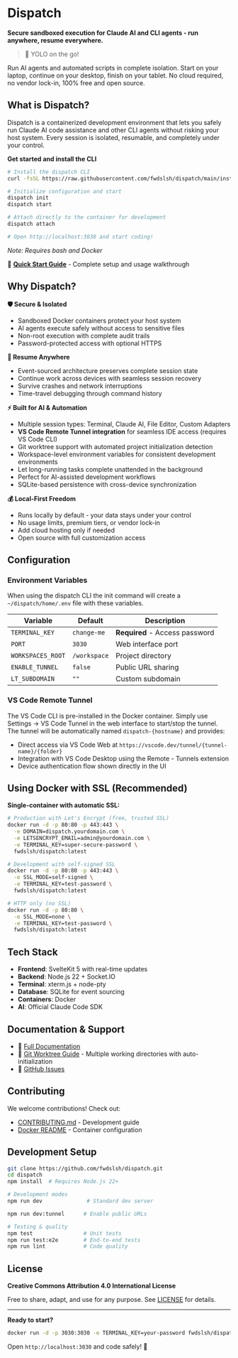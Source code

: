 # Dispatch

**Secure sandboxed execution for Claude AI and CLI agents - run anywhere, resume everywhere.**

> 🚀 YOLO on the go!

Run AI agents and automated scripts in complete isolation. Start on your laptop, continue on your desktop, finish on your tablet. No cloud required, no vendor lock-in, 100% free and open source.

## What is Dispatch?

Dispatch is a containerized development environment that lets you safely run Claude AI code assistance and other CLI agents without risking your host system. Every session is isolated, resumable, and completely under your control.

**Get started and install the CLI**

```bash
# Install the dispatch CLI
curl -fsSL https://raw.githubusercontent.com/fwdslsh/dispatch/main/install.sh | bash

# Initialize configuration and start
dispatch init
dispatch start

# Attach directly to the container for development
dispatch attach

# Open http://localhost:3030 and start coding!
```

_Note: Requires bash and Docker_

📖 **[Quick Start Guide](docs/quickstart.md)** - Complete setup and usage walkthrough

## Why Dispatch?

**🛡️ Secure & Isolated**

- Sandboxed Docker containers protect your host system
- AI agents execute safely without access to sensitive files
- Non-root execution with complete audit trails
- Password-protected access with optional HTTPS

**🔄 Resume Anywhere**

- Event-sourced architecture preserves complete session state
- Continue work across devices with seamless session recovery
- Survive crashes and network interruptions
- Time-travel debugging through command history

**⚡ Built for AI & Automation**

- Multiple session types: Terminal, Claude AI, File Editor, Custom Adapters
- **VS Code Remote Tunnel integration** for seamless IDE access (requires VS Code CLI)
- Git worktree support with automated project initialization detection
- Workspace-level environment variables for consistent development environments
- Let long-running tasks complete unattended in the background
- Perfect for AI-assisted development workflows
- SQLite-based persistence with cross-device synchronization

**💰 Local-First Freedom**

- Runs locally by default - your data stays under your control
- No usage limits, premium tiers, or vendor lock-in
- Add cloud hosting only if needed
- Open source with full customization access

## Configuration

### Environment Variables

When using the dispatch CLI the init command will create a `~/dispatch/home/.env` file with these variables.

| Variable          | Default      | Description                    |
| ----------------- | ------------ | ------------------------------ |
| `TERMINAL_KEY`    | `change-me`  | **Required** - Access password |
| `PORT`            | `3030`       | Web interface port             |
| `WORKSPACES_ROOT` | `/workspace` | Project directory              |
| `ENABLE_TUNNEL`   | `false`      | Public URL sharing             |
| `LT_SUBDOMAIN`    | `""`         | Custom subdomain               |

### VS Code Remote Tunnel

The VS Code CLI is pre-installed in the Docker container. Simply use Settings → VS Code Tunnel in the web interface to start/stop the tunnel. The tunnel will be automatically named `dispatch-{hostname}` and provides:

- Direct access via VS Code Web at `https://vscode.dev/tunnel/{tunnel-name}/{folder}`
- Integration with VS Code Desktop using the Remote - Tunnels extension
- Device authentication flow shown directly in the UI

## Using Docker with SSL (Recommended)

**Single-container with automatic SSL:**

```bash
# Production with Let's Encrypt (free, trusted SSL)
docker run -d -p 80:80 -p 443:443 \
  -e DOMAIN=dispatch.yourdomain.com \
  -e LETSENCRYPT_EMAIL=admin@yourdomain.com \
  -e TERMINAL_KEY=super-secure-password \
  fwdslsh/dispatch:latest

# Development with self-signed SSL
docker run -d -p 80:80 -p 443:443 \
  -e SSL_MODE=self-signed \
  -e TERMINAL_KEY=test-password \
  fwdslsh/dispatch:latest

# HTTP only (no SSL)
docker run -d -p 80:80 \
  -e SSL_MODE=none \
  -e TERMINAL_KEY=test-password \
  fwdslsh/dispatch:latest
```

## Tech Stack

- **Frontend**: SvelteKit 5 with real-time updates
- **Backend**: Node.js 22 + Socket.IO
- **Terminal**: xterm.js + node-pty
- **Database**: SQLite for event sourcing
- **Containers**: Docker
- **AI**: Official Claude Code SDK

## Documentation & Support

- 📖 [Full Documentation](https://github.com/fwdslsh/dispatch/tree/main/docs)
- 🌿 [Git Worktree Guide](docs/features/git-worktrees.md) - Multiple working directories with auto-initialization
- 🐛 [GitHub Issues](https://github.com/fwdslsh/dispatch/issues)

## Contributing

We welcome contributions! Check out:

- [CONTRIBUTING.md](CONTRIBUTING.md) - Development guide
- [Docker README](docker/README.md) - Container configuration

## Development Setup

```bash
git clone https://github.com/fwdslsh/dispatch.git
cd dispatch
npm install  # Requires Node.js 22+

# Development modes
npm run dev              # Standard dev server

npm run dev:tunnel      # Enable public URLs

# Testing & quality
npm test                # Unit tests
npm run test:e2e        # End-to-end tests
npm run lint            # Code quality
```

## License

**Creative Commons Attribution 4.0 International License**

Free to share, adapt, and use for any purpose. See [LICENSE](LICENSE) for details.

---

**Ready to start?**

```bash
docker run -d -p 3030:3030 -e TERMINAL_KEY=your-password fwdslsh/dispatch:latest
```

Open `http://localhost:3030` and code safely! 🚀
